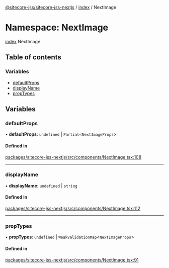 [@sitecore-jss/sitecore-jss-nextjs](../README.md) / [index](index.md) / NextImage

# Namespace: NextImage

[index](index.md).NextImage

## Table of contents

### Variables

- [defaultProps](index.NextImage.md#defaultprops)
- [displayName](index.NextImage.md#displayname)
- [propTypes](index.NextImage.md#proptypes)

## Variables

### defaultProps

• **defaultProps**: `undefined` \| `Partial`\<`NextImageProps`\>

#### Defined in

[packages/sitecore-jss-nextjs/src/components/NextImage.tsx:108](https://github.com/Sitecore/jss/blob/c89d0d1b9/packages/sitecore-jss-nextjs/src/components/NextImage.tsx#L108)

___

### displayName

• **displayName**: `undefined` \| `string`

#### Defined in

[packages/sitecore-jss-nextjs/src/components/NextImage.tsx:112](https://github.com/Sitecore/jss/blob/c89d0d1b9/packages/sitecore-jss-nextjs/src/components/NextImage.tsx#L112)

___

### propTypes

• **propTypes**: `undefined` \| `WeakValidationMap`\<`NextImageProps`\>

#### Defined in

[packages/sitecore-jss-nextjs/src/components/NextImage.tsx:91](https://github.com/Sitecore/jss/blob/c89d0d1b9/packages/sitecore-jss-nextjs/src/components/NextImage.tsx#L91)

